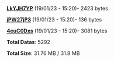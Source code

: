 [**LkYJH7YP**](/data/LkYJH7YP.txt) (19/01/23 - 15:20)- 2423 bytes

[**jPW27jP3**](/data/jPW27jP3.txt) (19/01/23 - 15:20)- 136 bytes

[**4euC0Dxs**](/data/4euC0Dxs.txt) (19/01/23 - 15:20)- 3081 bytes

**Total Datas**: 5292

**Total Size**: 31.76 MB / 31.8 MB